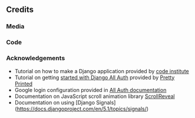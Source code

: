 ## Credits

### Media

### Code

### Acknowledgements

- Tutorial on how to make a Django application provided by [code institute](https://codeinstitute.net/)
- Tutorial on getting [started with Django All Auth](https://www.youtube.com/watch?v=mIlgzn2zuFE&t=583s) provided by [Pretty Printed](https://www.youtube.com/@prettyprinted)
- Google login configuration provided in [All Auth documentation](https://docs.allauth.org/en/latest/)
- Documentation on JavaScript scroll animation library [ScrollReveal](https://scrollrevealjs.org/)
- Documentation on using [Django Signals] (https://docs.djangoproject.com/en/5.1/topics/signals/)